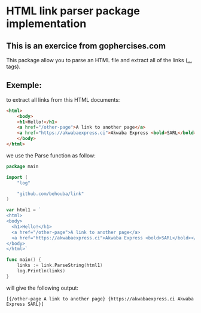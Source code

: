 # HTML link parser package implementation 
## This is an exercice from gophercises.com

This package allow you to parse an HTML file and extract all of the links (<a href="">...</a> tags).

## Exemple:

to extract all links from this HTML documents:
```html
<html>
    <body>
    <h1>Hello!</h1>
    <a href="/other-page">A link to another page</a>
    <a href="https://akwabaexpress.ci">Akwaba Express <bold>SARL</bold></a>
    </body>
</html>
```

we use the Parse function as follow: 

```go
package main

import (
	"log"

	"github.com/behouba/link"
)

var html1 = `
<html>
<body>
  <h1>Hello!</h1>
  <a href="/other-page">A link to another page</a>
  <a href="https://akwabaexpress.ci">Akwaba Express <bold>SARL</bold></a>
</body>
</html>`

func main() {
	links := link.ParseString(html1)
	log.Println(links)
}
```

will give the following output: 

```
[{/other-page A link to another page} {https://akwabaexpress.ci Akwaba Express SARL}]
```
